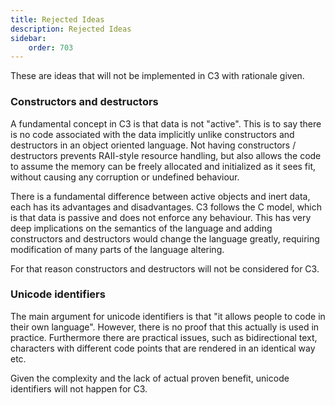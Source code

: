 ```yaml
---
title: Rejected Ideas
description: Rejected Ideas
sidebar:
    order: 703
---
```

These are ideas that will not be implemented in C3 with rationale given.


### Constructors and destructors

A fundamental concept in C3 is that data is not "active". This is to say there is no code associated with the data implicitly unlike constructors and destructors in an object oriented language. Not having constructors / destructors prevents RAII-style resource handling, but also allows the code to assume the memory can be freely allocated and initialized as it sees fit, without causing any corruption or undefined behaviour.

There is a fundamental difference between active objects and inert data, each has its advantages and disadvantages. C3 follows the C model, which is that data is passive and does not enforce any behaviour. This has very deep implications on the semantics of the language and adding constructors and destructors would change the language greatly, requiring modification of many parts of the language altering.

For that reason constructors and destructors will not be considered for C3.

### Unicode identifiers

The main argument for unicode identifiers is that "it allows people to code in their own language". However, there is no proof that this actually is used in practice. Furthermore there are practical issues, such as bidirectional text, characters with different code points that are rendered in an identical way etc.

Given the complexity and the lack of actual proven benefit, unicode identifiers will not happen for C3.